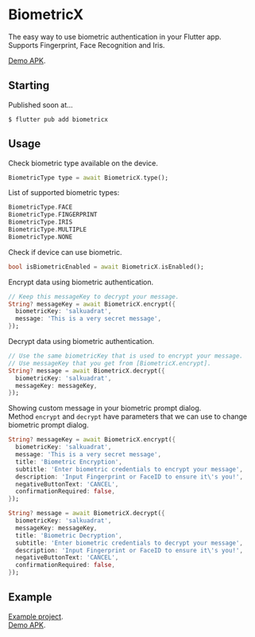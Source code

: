 # BiometricX

The easy way to use biometric authentication in your Flutter app.\
Supports Fingerprint, Face Recognition and Iris.

[Demo APK](https://github.com/salkuadrat/BiometricX/raw/master/BiometricX.apk).

## Starting

Published soon at...

```
$ flutter pub add biometricx
```

## Usage

Check biometric type available on the device.

```dart
BiometricType type = await BiometricX.type();
```

List of supported biometric types:

```dart
BiometricType.FACE
BiometricType.FINGERPRINT
BiometricType.IRIS
BiometricType.MULTIPLE
BiometricType.NONE
```

Check if device can use biometric.

```dart
bool isBiometricEnabled = await BiometricX.isEnabled();
```

Encrypt data using biometric authentication.

```dart
// Keep this messageKey to decrypt your message.
String? messageKey = await BiometricX.encrypt({
  biometricKey: 'salkuadrat',
  message: 'This is a very secret message',
});
```

Decrypt data using biometric authentication.

```dart
// Use the same biometricKey that is used to encrypt your message.
// Use messageKey that you get from [BiometricX.encrypt].
String? message = await BiometricX.decrypt({
  biometricKey: 'salkuadrat',
  messageKey: messageKey,
});
```

Showing custom message in your biometric prompt dialog.\
Method `encrypt` and `decrypt` have parameters that we can use to change biometric prompt dialog.

```dart
String? messageKey = await BiometricX.encrypt({
  biometricKey: 'salkuadrat',
  message: 'This is a very secret message',
  title: 'Biometric Encryption',
  subtitle: 'Enter biometric credentials to encrypt your message',
  description: 'Input Fingerprint or FaceID to ensure it\'s you!',
  negativeButtonText: 'CANCEL',
  confirmationRequired: false,
});
```

```dart
String? message = await BiometricX.decrypt({
  biometricKey: 'salkuadrat',
  messageKey: messageKey,
  title: 'Biometric Decryption',
  subtitle: 'Enter biometric credentials to decrypt your message',
  description: 'Input Fingerprint or FaceID to ensure it\'s you!',
  negativeButtonText: 'CANCEL',
  confirmationRequired: false,
});
```

## Example

[Example project](example).\
[Demo APK](https://github.com/salkuadrat/BiometricX/raw/master/BiometricX.apk).